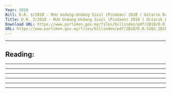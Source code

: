 ```yaml
---
Year: 2018
Bill: D.R. 3/2018 - RUU Undang-Undang Sivil (Pindaan) 2018 ( Ditarik Balik )
Title: D.R. 3/2018 - RUU Undang-Undang Sivil (Pindaan) 2018 ( Ditarik Balik )
Download URL: https://www.parlimen.gov.my/files/billindex/pdf/2018/D.R.%203_2018%20-%20bm.pdf
URL: https://www.parlimen.gov.my/files/billindex/pdf/2018/D.R.%203_2018%20-%20bm.pdf
---
```

---
Reading:
---

-----

-----

-----

-----

-----

-----

